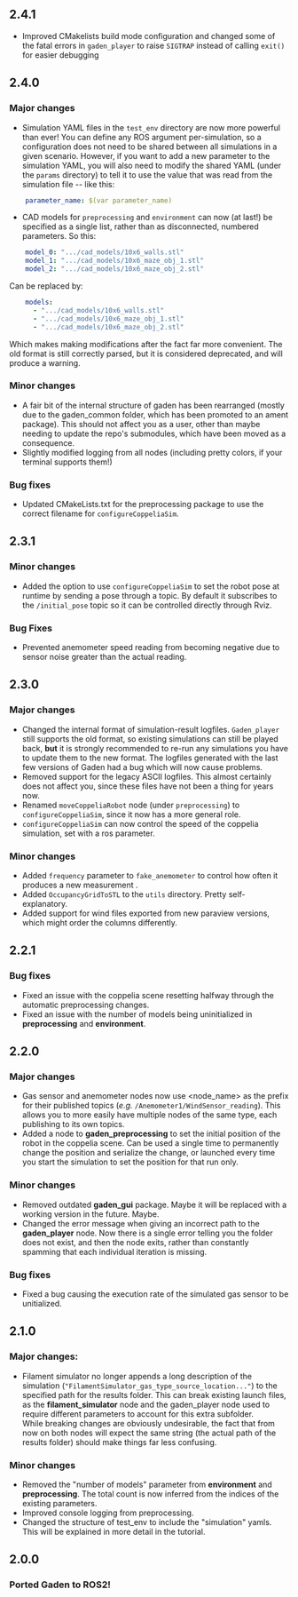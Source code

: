 ## 2.4.1
- Improved CMakelists build mode configuration and changed some of the fatal errors in `gaden_player` to raise `SIGTRAP` instead of calling `exit()` for easier debugging

## 2.4.0
### Major changes
- Simulation YAML files in the `test_env` directory are now more powerful than ever! You can define any ROS argument per-simulation, so a configuration does not need to be shared between all simulations in a given scenario. However, if you want to add a new parameter to the simulation YAML, you will also need to modify the shared YAML (under the `params` directory) to tell it to use the value that was read from the simulation file -- like this: 
```yaml 
    parameter_name: $(var parameter_name)
``` 
- CAD models for `preprocessing` and `environment` can now (at last!) be specified as a single list, rather than as disconnected, numbered parameters. So this:
```yaml
    model_0: ".../cad_models/10x6_walls.stl"
    model_1: ".../cad_models/10x6_maze_obj_1.stl"
    model_2: ".../cad_models/10x6_maze_obj_2.stl"
```
Can be replaced by:
```yaml
    models: 
      - ".../cad_models/10x6_walls.stl"
      - ".../cad_models/10x6_maze_obj_1.stl"
      - ".../cad_models/10x6_maze_obj_2.stl"
```
Which makes making modifications after the fact far more convenient. The old format is still correctly parsed, but it is considered deprecated, and will produce a warning.

### Minor changes
- A fair bit of the internal structure of gaden has been rearranged (mostly due to the gaden_common folder, which has been promoted to an ament package). This should not affect you as a user, other than maybe needing to update the repo's submodules, which have been moved as a consequence.
- Slightly modified logging from all nodes (including pretty colors, if your terminal supports them!)

### Bug fixes
- Updated CMakeLists.txt for the preprocessing package to use the correct filename for `configureCoppeliaSim`.


## 2.3.1
### Minor changes
- Added the option to use `configureCoppeliaSim` to set the robot pose at runtime by sending a pose through a topic. By default it subscribes to the `/initial_pose` topic so it can be controlled directly through Rviz.

### Bug Fixes
- Prevented anemometer speed reading from becoming negative due to sensor noise greater than the actual reading.


## 2.3.0
### Major changes
- Changed the internal format of simulation-result logfiles. `Gaden_player` still supports the old format, so existing simulations can still be played back, **but** it is strongly recommended to re-run any simulations you have to update them to the new format. The logfiles generated with the last few versions of Gaden had a bug which will now cause problems.
- Removed support for the legacy ASCII logfiles. This almost certainly does not affect you, since these files have not been a thing for years now.
- Renamed `moveCoppeliaRobot` node (under `preprocessing`) to `configureCoppeliaSim`, since it now has a more general role.
- `configureCoppeliaSim` can now control the speed of the coppelia simulation, set with a ros parameter.

### Minor changes
- Added `frequency` parameter to `fake_anemometer` to control how often it produces a new measurement .
- Added `OccupancyGridToSTL` to the `utils` directory. Pretty self-explanatory.
- Added support for wind files exported from new paraview versions, which might order the columns differently.

## 2.2.1

### Bug fixes
- Fixed an issue with the coppelia scene resetting halfway through the automatic preprocessing changes.
- Fixed an issue with the number of models being uninitialized in **preprocessing** and **environment**.

## 2.2.0

### Major changes
- Gas sensor and anemometer nodes now use <node_name> as the prefix for their published topics (*e.g.* `/Anemometer1/WindSensor_reading`). This allows you to more easily have multiple nodes of the same type, each publishing to its own topics.
- Added a node to **gaden_preprocessing** to set the initial position of the robot in the coppelia scene. Can be used a single time to permanently change the position and serialize the change, or launched every time you start the simulation to set the position for that run only.

### Minor changes
- Removed outdated **gaden_gui** package. Maybe it will be replaced with a working version in the future. Maybe.
- Changed the error message when giving an incorrect path to the **gaden_player** node. Now there is a single error telling you the folder does not exist, and then the node exits, rather than constantly spamming that each individual iteration is missing.

### Bug fixes
- Fixed a bug causing the execution rate of the simulated gas sensor to be unitialized.

## 2.1.0

### Major changes:
- Filament simulator no longer appends a long description of the simulation (`"FilamentSimulator_gas_type_source_location..."`) to the specified path for the results folder. This can break existing launch files, as the **filament_simulator** node and the gaden_player node used to require different parameters to account for this extra subfolder. 
</br>While breaking changes are obviously undesirable, the fact that from now on both nodes will expect the same string (the actual path of the results folder) should make things far less confusing.

### Minor changes
- Removed the "number of models" parameter from **environment** and **preprocessing**. The total count is now inferred from the indices of the existing parameters.
- Improved console logging from preprocessing.
- Changed the structure of test_env to include the "simulation" yamls. This will be explained in more detail in the tutorial.

## 2.0.0
### Ported Gaden to ROS2!